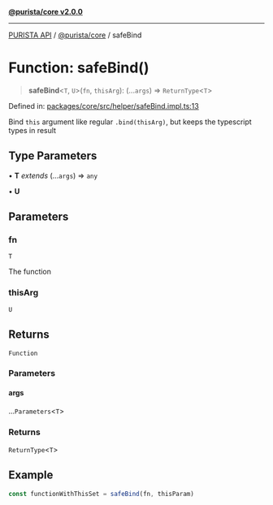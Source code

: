 [**@purista/core v2.0.0**](../README.md)

***

[PURISTA API](../../../packages.md) / [@purista/core](../README.md) / safeBind

# Function: safeBind()

> **safeBind**\<`T`, `U`\>(`fn`, `thisArg`): (...`args`) => `ReturnType`\<`T`\>

Defined in: [packages/core/src/helper/safeBind.impl.ts:13](https://github.com/puristajs/purista/blob/master/packages/core/src/helper/safeBind.impl.ts#L13)

Bind `this` argument like regular `.bind(thisArg)`, but keeps the typescript types in result

## Type Parameters

• **T** *extends* (...`args`) => `any`

• **U**

## Parameters

### fn

`T`

The function

### thisArg

`U`

## Returns

`Function`

### Parameters

#### args

...`Parameters`\<`T`\>

### Returns

`ReturnType`\<`T`\>

## Example

```typescript
const functionWithThisSet = safeBind(fn, thisParam)
```
